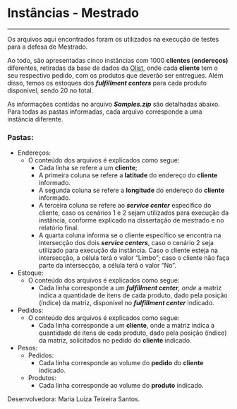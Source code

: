 # Instâncias - Mestrado

---

Os arquivos aqui encontrados foram os utilizados na execução de testes para a defesa de Mestrado.

Ao todo, são apresentadas cinco instâncias com 1000 **clientes (endereços)** diferentes, retiradas da base de dados da [Olist](https://www.kaggle.com/datasets/olistbr/brazilian-ecommerce), onde cada **cliente** tem o seu respectivo pedido, com os produtos que deverão ser entregues. Além disso, temos os estoques dos ***fulfillment centers*** para cada produto disponível, sendo 20 no total.

As informações contidas no arquivo ***Samples.zip*** são detalhadas abaixo. Para todas as pastas informadas, cada arquivo corresponde a uma instância diferente.

### Pastas:

- Endereços:
    - O conteúdo dos arquivos é explicados como segue:
        - Cada linha se refere a um **cliente**;
        - A primeira coluna se refere a **latitude** do endereço do **cliente** informado.
        - A segunda coluna se refere a **longitude** do endereço do **cliente** informado.
        - A terceira coluna se refere ao ***service center*** específico do cliente, caso os cenários 1 e 2 sejam utilizados para execução da instância, conforme explicado na dissertação de mestrado e no relatório final.
        - A quarta coluna informa se o cliente específico se encontra na intersecção dos dois ***service centers***, caso o cenário 2 seja utilizado para execução da instância. Caso o cliente esteja na intersecção, a célula terá o valor “Limbo”; caso o cliente não faça parte da intersecção, a célula terá o valor “No”.
- Estoque:
    - O conteúdo dos arquivos é explicados como segue:
        - Cada linha corresponde a um ***fulfillment center**, onde* a matriz indica a quantidade de itens de cada produto, dado pela posição (índice) da matriz, disponível no ***fulfillment center*** indicado.
- Pedidos:
    - O conteúdo dos arquivos é explicados como segue:
        - Cada linha corresponde a um **cliente**, onde a matriz indica a quantidade de itens de cada produto, dado pela posição (índice) da matriz, solicitados no pedido do **cliente** indicado.
- Pesos:
    - Pedidos:
        - Cada linha corresponde ao volume do **pedido** do **cliente** indicado.
    - Produtos:
        - Cada linha corresponde ao volume do **produto** indicado.

Desenvolvedora: Maria Luíza Teixeira Santos.
